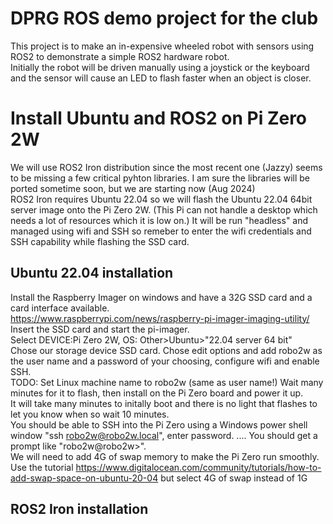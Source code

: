 # DPRG ROS demo project for the club
This project is to make an in-expensive wheeled robot with sensors using ROS2 to demonstrate a simple ROS2 hardware robot.</br>
Initially the robot will be driven manually using a joystick or the keyboard and the sensor will cause an LED to flash faster when an object is closer.</br>

# Install Ubuntu and ROS2 on Pi Zero 2W
We will use ROS2 Iron distribution since the most recent one (Jazzy) seems to be missing a few critical pyhton libraries. I am sure the libraries will be ported sometime soon, but we are starting now (Aug 2024)</br>
ROS2 Iron requires Ubuntu 22.04 so we will flash the Ubuntu 22.04 64bit server image onto the Pi Zero 2W. (This Pi can not handle a desktop which needs a lot of resources which it is low on.) It will be run "headless" and managed using wifi and SSH so remeber to enter the wifi credentials and SSH capability while flashing the SSD card.</br>
## Ubuntu 22.04 installation
Install the Raspberry Imager on windows and have a 32G SSD card and a card interface available. </br>
<https://www.raspberrypi.com/news/raspberry-pi-imager-imaging-utility/>
Insert the SSD card and start the pi-imager.</br>
Select DEVICE:Pi Zero 2W, OS: Other>Ubuntu>"22.04 server 64 bit"</br>
Chose our storage device SSD card. Chose edit options and add robo2w as the user name and a password of your choosing, configure wifi and enable SSH.</br>
TODO: Set Linux machine name to robo2w (same as user name!)
Wait many minutes for it to flash, then install on the Pi Zero board and power it up.</br>
It will take many minutes to initally boot and there is no light that flashes to let you know when so wait 10 minutes.</br>
You should be able to SSH into the Pi Zero using a Windows power shell window "ssh robo2w@robo2w.local", enter password.
.... You should get a prompt like "robo2w@robo2w>".</br>
We will need to add 4G of swap memory to make the Pi Zero run smoothly. Use the tutorial <https://www.digitalocean.com/community/tutorials/how-to-add-swap-space-on-ubuntu-20-04> but select 4G of swap instead of 1G </br>
## ROS2 Iron installation
